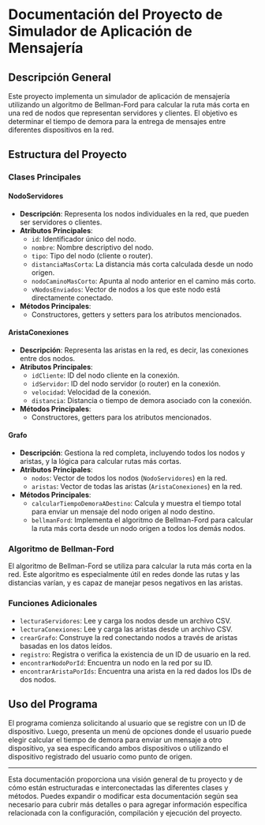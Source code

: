 # Documentación del Proyecto de Simulador de Aplicación de Mensajería

## Descripción General
Este proyecto implementa un simulador de aplicación de mensajería utilizando un algoritmo de Bellman-Ford para calcular la ruta más corta en una red de nodos que representan servidores y clientes. El objetivo es determinar el tiempo de demora para la entrega de mensajes entre diferentes dispositivos en la red.

## Estructura del Proyecto

### Clases Principales

#### NodoServidores
- **Descripción**: Representa los nodos individuales en la red, que pueden ser servidores o clientes.
- **Atributos Principales**:
    - `id`: Identificador único del nodo.
    - `nombre`: Nombre descriptivo del nodo.
    - `tipo`: Tipo del nodo (cliente o router).
    - `distanciaMasCorta`: La distancia más corta calculada desde un nodo origen.
    - `nodoCaminoMasCorto`: Apunta al nodo anterior en el camino más corto.
    - `vNodosEnviados`: Vector de nodos a los que este nodo está directamente conectado.
- **Métodos Principales**:
    - Constructores, getters y setters para los atributos mencionados.

#### AristaConexiones
- **Descripción**: Representa las aristas en la red, es decir, las conexiones entre dos nodos.
- **Atributos Principales**:
    - `idCliente`: ID del nodo cliente en la conexión.
    - `idServidor`: ID del nodo servidor (o router) en la conexión.
    - `velocidad`: Velocidad de la conexión.
    - `distancia`: Distancia o tiempo de demora asociado con la conexión.
- **Métodos Principales**:
    - Constructores, getters para los atributos mencionados.

#### Grafo
- **Descripción**: Gestiona la red completa, incluyendo todos los nodos y aristas, y la lógica para calcular rutas más cortas.
- **Atributos Principales**:
    - `nodos`: Vector de todos los nodos (`NodoServidores`) en la red.
    - `aristas`: Vector de todas las aristas (`AristaConexiones`) en la red.
- **Métodos Principales**:
    - `calcularTiempoDemoraADestino`: Calcula y muestra el tiempo total para enviar un mensaje del nodo origen al nodo destino.
    - `bellmanFord`: Implementa el algoritmo de Bellman-Ford para calcular la ruta más corta desde un nodo origen a todos los demás nodos.

### Algoritmo de Bellman-Ford
El algoritmo de Bellman-Ford se utiliza para calcular la ruta más corta en la red. Este algoritmo es especialmente útil en redes donde las rutas y las distancias varían, y es capaz de manejar pesos negativos en las aristas.

### Funciones Adicionales
- `lecturaServidores`: Lee y carga los nodos desde un archivo CSV.
- `lecturaConexiones`: Lee y carga las aristas desde un archivo CSV.
- `crearGrafo`: Construye la red conectando nodos a través de aristas basadas en los datos leídos.
- `registro`: Registra o verifica la existencia de un ID de usuario en la red.
- `encontrarNodoPorId`: Encuentra un nodo en la red por su ID.
- `encontrarAristaPorIds`: Encuentra una arista en la red dados los IDs de dos nodos.

## Uso del Programa
El programa comienza solicitando al usuario que se registre con un ID de dispositivo. Luego, presenta un menú de opciones donde el usuario puede elegir calcular el tiempo de demora para enviar un mensaje a otro dispositivo, ya sea especificando ambos dispositivos o utilizando el dispositivo registrado del usuario como punto de origen.

---

Esta documentación proporciona una visión general de tu proyecto y de cómo están estructuradas e interconectadas las diferentes clases y métodos. Puedes expandir o modificar esta documentación según sea necesario para cubrir más detalles o para agregar información específica relacionada con la configuración, compilación y ejecución del proyecto.